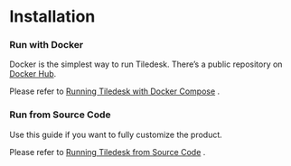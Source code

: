# Installation

### Run with Docker <a id="run-with-docker"></a>

Docker is the simplest way to run Tiledesk. There’s a public repository on [Docker Hub](https://hub.docker.com/u/tiledesk).

Please refer to [Running Tiledesk with Docker Compose](running-tiledesk-with-docker-compose/) .  

### Run from Source Code <a id="run-from-sourcecode"></a>

Use this guide if you want to fully customize the product. 

Please refer to [Running Tiledesk from Source Code](running-tiledesk-from-sourcecode/) . 

